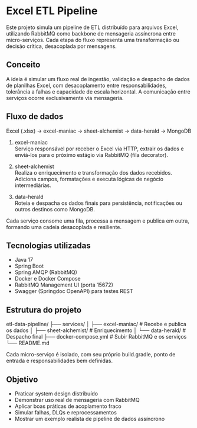 # Excel ETL Pipeline

Este projeto simula um pipeline de ETL distribuído para arquivos Excel, utilizando RabbitMQ como backbone de mensageria assíncrona entre micro-serviços. Cada etapa do fluxo representa uma transformação ou decisão crítica, desacoplada por mensagens.

## Conceito

A ideia é simular um fluxo real de ingestão, validação e despacho de dados de planilhas Excel, com desacoplamento entre responsabilidades, tolerância a falhas e capacidade de escala horizontal. A comunicação entre serviços ocorre exclusivamente via mensageria.

## Fluxo de dados

Excel (.xlsx) → excel-maniac → sheet-alchemist → data-herald → MongoDB

1. excel-maniac  
   Serviço responsável por receber o Excel via HTTP, extrair os dados e enviá-los para o próximo estágio via RabbitMQ (fila decorator).

2. sheet-alchemist  
   Realiza o enriquecimento e transformação dos dados recebidos. Adiciona campos, formatações e executa lógicas de negócio intermediárias.

3. data-herald  
   Roteia e despacha os dados finais para persistência, notificações ou outros destinos como MongoDB.

Cada serviço consome uma fila, processa a mensagem e publica em outra, formando uma cadeia desacoplada e resiliente.

## Tecnologias utilizadas

- Java 17
- Spring Boot
- Spring AMQP (RabbitMQ)
- Docker e Docker Compose
- RabbitMQ Management UI (porta 15672)
- Swagger (Springdoc OpenAPI) para testes REST

## Estrutura do projeto

etl-data-pipeline/
├── services/
│   ├── excel-maniac/        # Recebe e publica os dados
│   ├── sheet-alchemist/     # Enriquecimento
│   └── data-herald/         # Despacho final
├── docker-compose.yml       # Subir RabbitMQ e os serviços
└── README.md

Cada micro-serviço é isolado, com seu próprio build.gradle, ponto de entrada e responsabilidades bem definidas.

## Objetivo

- Praticar system design distribuído
- Demonstrar uso real de mensageria com RabbitMQ
- Aplicar boas práticas de acoplamento fraco
- Simular falhas, DLQs e reprocessamentos
- Mostrar um exemplo realista de pipeline de dados assíncrono
